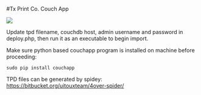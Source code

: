#Tx Print Co. Couch App

![](http://couchdb.apache.org/image/couch.png)

Update tpd filename, couchdb host, admin username and password in deploy.php, then run it as an executable to begin import.

Make sure python based couchapp program is installed on machine before proceeding:

`sudo pip install couchapp`

TPD files can be generated by spidey: https://bitbucket.org/uitouxteam/4over-spider/
